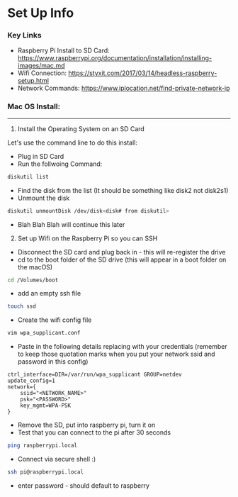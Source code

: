 # Set Up Info

### Key Links
- Raspberry Pi Install to SD Card: https://www.raspberrypi.org/documentation/installation/installing-images/mac.md
- Wifi Connection: https://styxit.com/2017/03/14/headless-raspberry-setup.html
- Network Commands: https://www.iplocation.net/find-private-network-ip

### Mac OS Install:
---
1. Install the Operating System on an SD Card

Let's use the command line to do this install:

- Plug in SD Card
- Run the follwoing Command:

```bash
diskutil list
```
- Find the disk from the list (It should be something like disk2 not disk2s1)
- Unmount the disk

```bash
diskutil unmountDisk /dev/disk<disk# from diskutil>
```
- Blah Blah Blah will continue this later

2. Set up Wifi on the Raspberry Pi so you can SSH

- Disconnect the SD card and plug back in - this will re-register the drive
- cd to the boot folder of the SD drive (this will appear in a boot folder on the macOS)
```bash
cd /Volumes/boot
```
- add an empty ssh file
```bash
touch ssd
```
- Create the wifi config file
```bash
vim wpa_supplicant.conf
```
- Paste in the following details replacing with your credentials (remember to keep those quotation marks when you put your network ssid and password in this config)
```
ctrl_interface=DIR=/var/run/wpa_supplicant GROUP=netdev
update_config=1
network={
    ssid="<NETWORK_NAME>"
    psk="<PASSWORD>"
    key_mgmt=WPA-PSK
}
```
- Remove the SD, put into raspberry pi, turn it on
- Test that you can connect to the pi after 30 seconds
```bash
ping raspberrypi.local
```
- Connect via secure shell :)
```bash
ssh pi@raspberrypi.local
```
- enter password - should default to raspberry

